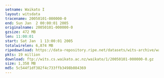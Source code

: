 ```yaml
---
setname: Waikato I
layout: witsdata
tracename: 20050101-000000-0
end: Sun Jan  2 00:00:01 2005
originalname: 20050101-000000-0
gzsize: 472 MB
len: 11:00:01
start: Sat Jan  1 13:00:01 2005
totalwirelen: 6,874 MB
ripedownload: https://data-repository.ripe.net/datasets/wits-archive/waikato/1/20050101-000000-0.gz
pkts: 19 million
download: ftp://wits.cs.waikato.ac.nz/waikato/1/20050101-000000-0.gz
size: 1,358 MB
md5: 5c544f1df382f4c733ffb3498b084369
---
```

